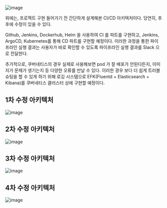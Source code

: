 ![image](https://user-images.githubusercontent.com/93571332/200238132-22db955c-edf2-47a2-9470-639394041869.png)

위에는, 프로젝트 구현 들어가기 전 간단하게 설계해본 CI/CD 아키텍처이다. 당연히, 추후에 수정이 있을 수 있다. 

Github, Jenkins, Dockerhub, Helm 을 사용하여 CI 를 파트를 구현하고, Jenkins, ArgoCD, Kubernetes를 통해 CD 파트를 구현할 예정이다. 이러한 과정을 통한 파이프라인 실행 결과는 사용자가 바로 확인할 수 있도록 파이프라인 실행 결과를 Slack 으로 전달한다. 

추가적으로, 쿠버네티스의 경우 실제로 사용해보면 pod 가 잘 배포가 안된다든지, 이미지가 문제가 생기는지 등 다양한 오류를 만날 수 있다. 이러한 경우 보다 더 쉽게 트러블 슈팅을 할 수 있게 하기 위해 로깅 시스템으로 EFK(Fluentd + Elasticsearch + Kibana)를 쿠버네티스 클러스터 상에 구현할 예정이다.
 
## 1차 수정 아키텍처
![image](https://user-images.githubusercontent.com/93571332/200776206-fa5fd69d-3a53-45c0-a337-21670c6464ae.png)

## 2차 수정 아키텍처
![image](https://user-images.githubusercontent.com/93571332/201278352-27617ab6-5397-40bc-8c5d-3b4c78162f96.png)

## 3차 수정 아키텍처
![image](https://user-images.githubusercontent.com/93571332/203459208-3b5542d3-caf2-4226-8e26-1db498865cef.png)

## 4차 수정 아키텍처
![image](https://user-images.githubusercontent.com/93571332/206104978-215bf8f2-145e-4b52-accb-ed74fe06f149.png)
